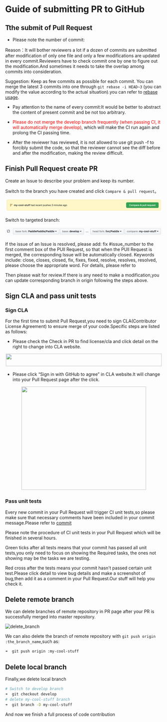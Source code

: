 # Guide of submitting PR to GitHub

## Tthe submit of Pull Request

- Please note the number of commit:

Reason：It will bother reviewers a lot if a dozen of commits are submitted after modification of only one file and only a few modifications are updated in every commit.Reviewers have to check commit one by one to figure out the modification.And sometimes it needs to take the overlap among commits into consideration.

Suggestion: Keep as few commits as possible for each commit. You can merge the latest 3 commits into one through `git rebase -i HEAD~3` (you can modify the value according to the actual situation).you can refer to [rebase usage](https://www.jianshu.com/p/4a8f4af4e803).

- Pay attention to the name of every commit:It would be better to abstract the content of present commit and be not too arbitrary.

- <font color="#FF0000">Please do not merge the develop branch frequently (when passing CI, it will automatically merge develop)</font>, which will make the CI run again and prolong the CI passing time.

- After the reviewer has reviewed, it is not allowed to use git push -f to forcibly submit the code, so that the reviewer cannot see the diff before and after the modification, making the review difficult.

## Finish Pull Request create PR

Create an Issue to describe your problem and keep its number.

Switch to the branch you have created and click `Compare & pull request`。

![new_pull_request](../images/compare_pull_request.png)

Switch to targeted branch:

![change_base](../images/change_base.png)

If the issue of an Issue is resolved, please add: fix #issue_number to the first comment box of the PUll Request, so that when the PUll Request is merged, the corresponding Issue will be automatically closed. Keywords include: close, closes, closed, fix, fixes, fixed, resolve, resolves, resolved, please choose the appropriate word. For details, please refer to

Then please wait for review.If there is any need to make a modification,you can update corresponding branch in origin following the steps above.


## Sign CLA and pass unit tests

### Sign CLA

For the first time to submit Pull Request,you need to sign CLA(Contributor License Agreement) to ensure merge of your code.Specific steps are listed as follows:

- Please check the Check in PR to find license/cla and click detail on the right to change into CLA website.

<div align="center">

<img src="https://github.com/PaddlePaddle/FluidDoc/blob/release/1.1/doc/fluid/advanced_usage/development/contribute_to_paddle/img/cla_unsigned.png?raw=true"  height="40" width="500">

 </div>

- Please click “Sign in with GitHub to agree” in CLA website.It will change into your Pull Request page after the click.

<div align="center">

<img src="https://github.com/PaddlePaddle/FluidDoc/blob/release/1.1/doc/fluid/advanced_usage/development/contribute_to_paddle/img/sign_cla.png?raw=true"  height="330" width="400">

 </div>


### Pass unit tests

Every new commit in your Pull Request will trigger CI unit tests,so please make sure that necessary comments have been included in your commit message.Please refer to [commit](./local_dev_guide_cn.html#commit)

Please note the procedure of CI unit tests in your Pull Request which will be finished in several hours.

Green ticks after all tests means that your commit has passed all unit tests,you only need to focus on showing the Required tasks, the ones not showing may be the tasks we are testing.

Red cross after the tests means your commit hasn't passed certain unit test.Please click detail to view bug details and make a screenshot of bug,then add it as a comment in your Pull Request.Our stuff will help you check it.


## Delete remote branch

We can delete branches of remote repository in PR page after your PR is successfully merged into master repository.

![delete_branch](../guides/10_contribution/img/delete_branch.png)

We can also delete the branch of remote repository with `git push origin :the_branch_name`,such as:

```bash
➜  git push origin :my-cool-stuff
```

## Delete local branch

Finally,we delete local branch

```bash
# Switch to develop branch
➜  git checkout develop
# delete my-cool-stuff branch
➜  git branch -D my-cool-stuff
```

And now we finish a full process of code contribution
